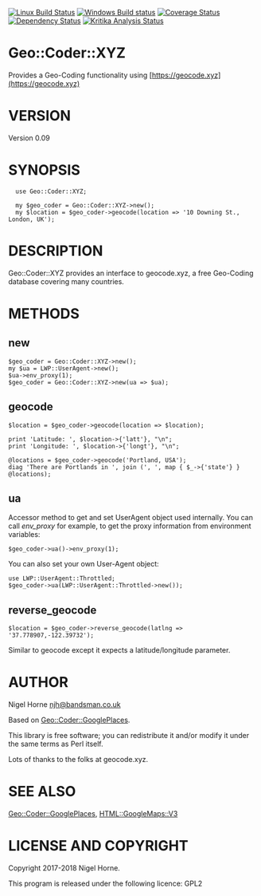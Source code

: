 [![Linux Build Status](https://travis-ci.org/nigelhorne/Geo-Coder-XYZ.svg?branch=master)](https://travis-ci.org/nigelhorne/Geo-Coder-XYZ)
[![Windows Build status](https://ci.appveyor.com/api/projects/status/81c3r325x8ytd7sn?svg=true)](https://ci.appveyor.com/project/nigelhorne/geo-coder-xyz)
[![Coverage Status](https://coveralls.io/repos/github/nigelhorne/Geo-Coder-XYZ/badge.svg?branch=master)](https://coveralls.io/github/nigelhorne/Geo-Coder-XYZ?branch=master)
[![Dependency Status](https://dependencyci.com/github/nigelhorne/Geo-Coder-XYZ/badge)](https://dependencyci.com/github/nigelhorne/Geo-Coder-XYZ)
[![Kritika Analysis Status](https://kritika.io/users/nigelhorne/repos/3980051779912539/heads/master/status.svg)](https://kritika.io/users/nigelhorne/repos/3980051779912539/heads/master/)

# Geo::Coder::XYZ

Provides a Geo-Coding functionality using [https://geocode.xyz](https://geocode.xyz)

# VERSION

Version 0.09

# SYNOPSIS

      use Geo::Coder::XYZ;

      my $geo_coder = Geo::Coder::XYZ->new();
      my $location = $geo_coder->geocode(location => '10 Downing St., London, UK');

# DESCRIPTION

Geo::Coder::XYZ provides an interface to geocode.xyz, a free Geo-Coding database covering many countries.

# METHODS

## new

    $geo_coder = Geo::Coder::XYZ->new();
    my $ua = LWP::UserAgent->new();
    $ua->env_proxy(1);
    $geo_coder = Geo::Coder::XYZ->new(ua => $ua);

## geocode

    $location = $geo_coder->geocode(location => $location);

    print 'Latitude: ', $location->{'latt'}, "\n";
    print 'Longitude: ', $location->{'longt'}, "\n";

    @locations = $geo_coder->geocode('Portland, USA');
    diag 'There are Portlands in ', join (', ', map { $_->{'state'} } @locations);

## ua

Accessor method to get and set UserAgent object used internally. You
can call _env\_proxy_ for example, to get the proxy information from
environment variables:

    $geo_coder->ua()->env_proxy(1);

You can also set your own User-Agent object:

    use LWP::UserAgent::Throttled;
    $geo_coder->ua(LWP::UserAgent::Throttled->new());

## reverse\_geocode

    $location = $geo_coder->reverse_geocode(latlng => '37.778907,-122.39732');

Similar to geocode except it expects a latitude/longitude parameter.

# AUTHOR

Nigel Horne <njh@bandsman.co.uk>

Based on [Geo::Coder::GooglePlaces](https://metacpan.org/pod/Geo::Coder::GooglePlaces).

This library is free software; you can redistribute it and/or modify
it under the same terms as Perl itself.

Lots of thanks to the folks at geocode.xyz.

# SEE ALSO

[Geo::Coder::GooglePlaces](https://metacpan.org/pod/Geo::Coder::GooglePlaces), [HTML::GoogleMaps::V3](https://metacpan.org/pod/HTML::GoogleMaps::V3)

# LICENSE AND COPYRIGHT

Copyright 2017-2018 Nigel Horne.

This program is released under the following licence: GPL2
